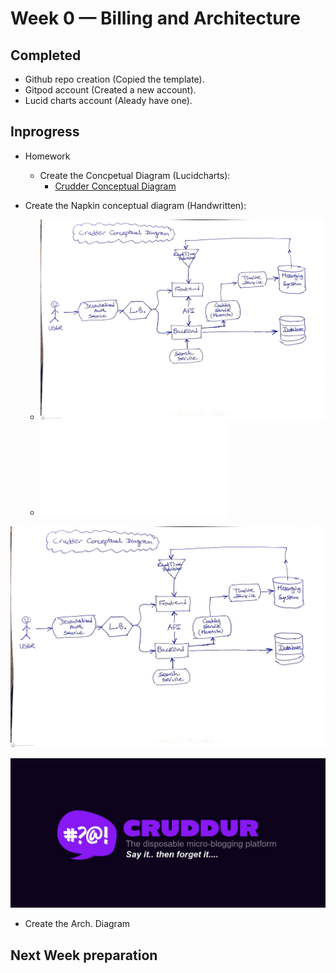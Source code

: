 # Week 0 — Billing and Architecture

## Completed
- Github repo creation (Copied the template).
- Gitpod account (Created a new account).
- Lucid charts account (Aleady have one).


## Inprogress
- Homework
  - Create the Concpetual Diagram (Lucidcharts): 
      - [Crudder Conceptual Diagram](https://lucid.app/lucidchart/f203786a-fc53-4152-8fdb-e3f077c42d55/edit?viewport_loc=-483%2C-88%2C2888%2C1399%2C0_0&invitationId=inv_28446d0f-be13-468f-89dc-60d66cbc159c)
 
 - Create the Napkin conceptual diagram (Handwritten):
    - ![Napkin Conceptual Diagram - jpg](crudder-week-0/aws-bootcamp-crudder-week0-conceptual-diagram.jpg)
    - ![Napkin Conceptual Diagram - pdf](crudder-week-0/aws-bootcamp-crudder-week0-conceptual-diagram.pdf)

![img](_docs/assets/crudder-week-0/aws-bootcamp-crudder-week0-conceptual-diagram.jpg)


 ![Cruddur Graphic](_docs/assets/cruddur-banner.jpg)
 
 - Create the Arch. Diagram


## Next Week preparation 
